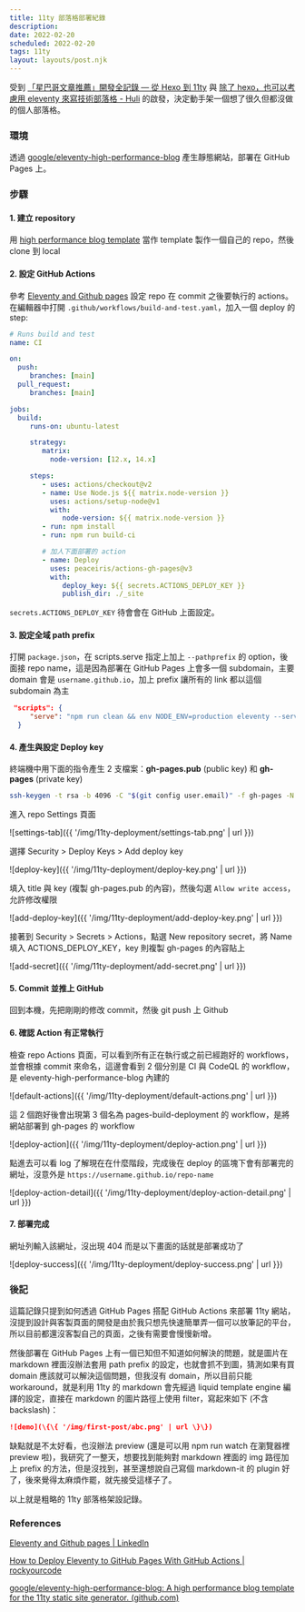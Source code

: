 ```yaml
---
title: 11ty 部落格部署紀錄
description:
date: 2022-02-20
scheduled: 2022-02-20
tags: 11ty
layout: layouts/post.njk
---
```


受到 [「星巴哥文章推薦」開發全記錄 — 從 Hexo 到 11ty](https://pse.is/3vf88q) 與 [除了 hexo，也可以考慮用 eleventy 來寫技術部落格 - Huli](https://pse.is/3uztdr) 的啟發，決定動手架一個想了很久但都沒做的個人部落格。

### 環境

透過 [google/eleventy-high-performance-blog](https://github.com/google/eleventy-high-performance-blog) 產生靜態網站，部署在 GitHub Pages 上。

### 步驟

#### 1. 建立 repository

用 [high performance blog template](https://github.com/google/eleventy-high-performance-blog) 當作 template 製作一個自己的 repo，然後 clone 到 local

#### 2. 設定 GitHub Actions

參考 [Eleventy and Github pages](https://www.linkedin.com/pulse/eleventy-github-pages-lea-tortay/) 設定 repo 在 commit 之後要執行的 actions。在編輯器中打開 `.github/workflows/build-and-test.yaml`，加入一個 deploy 的 step:

```yaml
# Runs build and test
name: CI

on:
  push:
	 branches: [main]
  pull_request:
	 branches: [main]

jobs:
  build:
	 runs-on: ubuntu-latest

	 strategy:
		matrix:
		  node-version: [12.x, 14.x]

	 steps:
		- uses: actions/checkout@v2
		- name: Use Node.js ${{ matrix.node-version }}
		  uses: actions/setup-node@v1
		  with:
			 node-version: ${{ matrix.node-version }}
		- run: npm install
		- run: npm run build-ci

		# 加人下面部署的 action
		- name: Deploy
		  uses: peaceiris/actions-gh-pages@v3
		  with:
			 deploy_key: ${{ secrets.ACTIONS_DEPLOY_KEY }}
			 publish_dir: ./_site
```

`secrets.ACTIONS_DEPLOY_KEY` 待會會在 GitHub 上面設定。

#### 3. 設定全域 path prefix

打開 `package.json`，在 scripts.serve 指定上加上 `--pathprefix` 的 option，後面接 repo name，這是因為部署在 GitHub Pages 上會多一個 subdomain，主要 domain 會是 `username.github.io`，加上 prefix 讓所有的 link 都以這個 subdomain 為主

```json
 "scripts": {
	 "serve": "npm run clean && env NODE_ENV=production eleventy --serve --pathprefix 'REPO_NAME'",
  }
```

#### 4. 產生與設定 Deploy key

終端機中用下面的指令產生 2 支檔案：**gh-pages.pub** (public key) 和 **gh-pages** (private key)

```bash
ssh-keygen -t rsa -b 4096 -C "$(git config user.email)" -f gh-pages -N ""
```

進入 repo Settings 頁面

![settings-tab]({{ '/img/11ty-deployment/settings-tab.png' | url }})

選擇 Security > Deploy Keys > Add deploy key

![deploy-key]({{ '/img/11ty-deployment/deploy-key.png' | url }})

填入 title 與 key (複製 gh-pages.pub 的內容)，然後勾選 `Allow write access`，允許修改權限

![add-deploy-key]({{ '/img/11ty-deployment/add-deploy-key.png' | url }})

接著到 Security > Secrets > Actions，點選 New repository secret，將 Name 填入 ACTIONS_DEPLOY_KEY，key 則複製 gh-pages 的內容貼上

![add-secret]({{ '/img/11ty-deployment/add-secret.png' | url }})

#### 5. Commit 並推上 GitHub

回到本機，先把剛剛的修改 commit，然後 git push 上 Github

#### 6. 確認 Action 有正常執行

檢查 repo Actions 頁面，可以看到所有正在執行或之前已經跑好的 workflows，並會根據 commit 來命名，這邊會看到 2 個分別是 CI 與 CodeQL 的 workflow，是 eleventy-high-performance-blog 內建的

![default-actions]({{ '/img/11ty-deployment/default-actions.png' | url }})

這 2 個跑好後會出現第 3 個名為 pages-build-deployment 的 workflow，是將網站部署到 gh-pages 的 workflow

![deploy-action]({{ '/img/11ty-deployment/deploy-action.png' | url }})

點進去可以看 log 了解現在在什麼階段，完成後在 deploy 的區塊下會有部署完的網址，沒意外是 `https://username.github.io/repo-name`

![deploy-action-detail]({{ '/img/11ty-deployment/deploy-action-detail.png' | url }})

#### 7. 部署完成

網址列輸入該網址，沒出現 404 而是以下畫面的話就是部署成功了

![deploy-success]({{ '/img/11ty-deployment/deploy-success.png' | url }})

### 後記

這篇記錄只提到如何透過 GitHub Pages 搭配 GitHub Actions 來部署 11ty 網站，沒提到設計與客製頁面的開發是由於我只想先快速簡單弄一個可以放筆記的平台，所以目前都還沒客製自己的頁面，之後有需要會慢慢新增。

然後部署在 GitHub Pages 上有一個已知但不知道如何解決的問題，就是圖片在 markdown 裡面沒辦法套用 path prefix 的設定，也就會抓不到圖，猜測如果有買 domain 應該就可以解決這個問題，但我沒有 domain，所以目前只能 workaround，就是利用 11ty 的 markdown 會先經過 liquid template engine 編譯的設定，直接在 markdown 的圖片路徑上使用 filter，寫起來如下 (不含 backslash)：

```md
![demo](\{\{ '/img/first-post/abc.png' | url \}\})
```

缺點就是不太好看，也沒辦法 preview (還是可以用 npm run watch 在瀏覽器裡 preview 啦)，我研究了一整天，想要找到能夠對 markdown 裡面的 img 路徑加上 prefix 的方法，但是沒找到，甚至還想說自己寫個 markdown-it 的 plugin 好了，後來覺得太麻煩作罷，就先接受這樣子了。

以上就是粗略的 11ty 部落格架設記錄。

### References

[Eleventy and Github pages | LinkedIn](https://www.linkedin.com/pulse/eleventy-github-pages-lea-tortay/)

[How to Deploy Eleventy to GitHub Pages With GitHub Actions | rockyourcode](https://www.rockyourcode.com/how-to-deploy-eleventy-to-github-pages-with-github-actions/)

[google/eleventy-high-performance-blog: A high performance blog template for the 11ty static site generator. (github.com)](https://github.com/google/eleventy-high-performance-blog)
